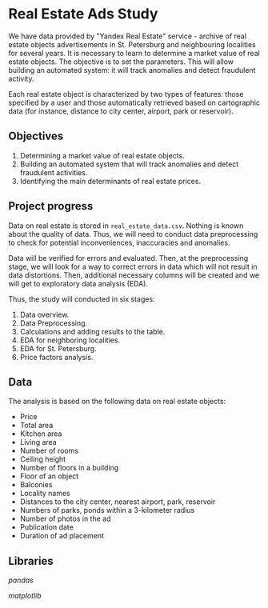 # Real Estate Ads Study

We have data provided by "Yandex Real Estate" service - archive of real estate objects advertisements in St. Petersburg and neighbouring localities for several
years. It is necessary to learn to determine a market value of real estate objects. The objective is to set the parameters. This will allow building an automated system: it will track anomalies and detect fraudulent activity.

Each real estate object is characterized by two types of features: those specified by a user and those automatically retrieved based on cartographic data (for instance, distance to city center, airport, park or reservoir). 

## Objectives

1. Determining a market value of real estate objects.
2. Building an automated system that will track anomalies and detect fraudulent activities.
3. Identifying the main determinants of real estate prices.

## Project progress

Data on real estate is stored in `real_estate_data.csv`. Nothing is known about the quality of data. Thus, we will need to conduct data preprocessing to check for
potential inconveniences, inaccuracies and anomalies.

Data will be verified for errors and evaluated. Then, at the preprocessing stage, we will look for a way to correct errors in data which will not result in data
distortions. Then, additional necessary columns will be created and we will get to exploratory data analysis (EDA).

Thus, the study will conducted in six stages:

1. Data overview.
2. Data Preprocessing.
3. Calculations and adding results to the table.
4. EDA for neighboring localities.
5. EDA for St. Petersburg.
6. Price factors analysis.

## Data

The analysis is based on the following data on real estate objects:

- Price
- Total area
- Kitchen area
- Living area
- Number of rooms
- Ceiling height
- Number of floors in a building
- Floor of an object
- Balconies
- Locality names
- Distances to the city center, nearest airport, park, reservoir
- Numbers of parks, ponds within a 3-kilometer radius
- Number of photos in the ad
- Publication date
- Duration of ad placement

## Libraries

*pandas*

*matplotlib*
